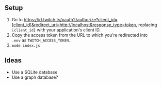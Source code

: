 ## Setup

1. Go to https://id.twitch.tv/oauth2/authorize?client_id=[client_id]&redirect_uri=http://localhost&response_type=token, replacing `[client_id]` with your application's client ID.
2. Copy the access token from the URL to which you're redirected into `.env` as `TWITCH_ACCESS_TOKEN`.
3. `node index.js`

## Ideas

- Use a SQLite database
- Use a graph database?
